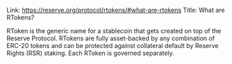 Link: https://reserve.org/protocol/rtokens/#what-are-rtokens
Title: What are RTokens?

RToken is the generic name for a stablecoin that gets created on top of the Reserve Protocol. RTokens are fully asset-backed by any combination of ERC-20 tokens and can be protected against collateral default by Reserve Rights (RSR) staking. Each RToken is governed separately.
